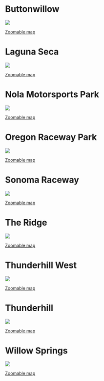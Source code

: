
# Buttonwillow
![](https://storage.googleapis.com/perplexus/public/thumbnails/buttonwillow.jpg)

[Zoomable map](https://storage.googleapis.com/perplexus/public/tracks/buttonwillow.html)


# Laguna Seca
![](https://storage.googleapis.com/perplexus/public/thumbnails/laguna-seca.jpg)

[Zoomable map](https://storage.googleapis.com/perplexus/public/tracks/laguna-seca.html)


# Nola Motorsports Park
![](https://storage.googleapis.com/perplexus/public/thumbnails/nola-motorsports-park.jpg)

[Zoomable map](https://storage.googleapis.com/perplexus/public/tracks/nola-motorsports-park.html)


# Oregon Raceway Park
![](https://storage.googleapis.com/perplexus/public/thumbnails/oregon-raceway-park.jpg)

[Zoomable map](https://storage.googleapis.com/perplexus/public/tracks/oregon-raceway-park.html)


# Sonoma Raceway
![](https://storage.googleapis.com/perplexus/public/thumbnails/sonoma-raceway.jpg)

[Zoomable map](https://storage.googleapis.com/perplexus/public/tracks/sonoma-raceway.html)


# The Ridge
![](https://storage.googleapis.com/perplexus/public/thumbnails/the-ridge.jpg)

[Zoomable map](https://storage.googleapis.com/perplexus/public/tracks/the-ridge.html)


# Thunderhill West
![](https://storage.googleapis.com/perplexus/public/thumbnails/thunderhill-west.jpg)

[Zoomable map](https://storage.googleapis.com/perplexus/public/tracks/thunderhill-west.html)


# Thunderhill
![](https://storage.googleapis.com/perplexus/public/thumbnails/thunderhill.jpg)

[Zoomable map](https://storage.googleapis.com/perplexus/public/tracks/thunderhill.html)


# Willow Springs
![](https://storage.googleapis.com/perplexus/public/thumbnails/willow-springs.jpg)

[Zoomable map](https://storage.googleapis.com/perplexus/public/tracks/willow-springs.html)

